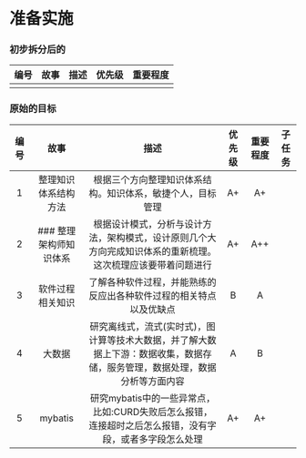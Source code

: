 <!--用于在Github上显示颜色 -->
<link rel="stylesheet" href="/styles/website.css">

# 准备实施

### 初步拆分后的

|编号|故事|描述|优先级|重要程度|
|:---:|:---:|:---:|:---:|:---:|
||||||

### 原始的目标

|编号|故事|描述|优先级|重要程度|子任务|
|:---:|:---:|:---:|:---:|:---:|:---:|
|1|整理知识体系结构方法|根据三个方向整理知识体系结构。知识体系，敏捷个人，目标管理|<lable class="a_plus">A+</lable>|<lable class="a_plus">A+</lable>||
|2|### 整理架构师知识体系|根据设计模式，分析与设计方法，架构模式，设计原则几个大方向完成知识体系的重新梳理。这次梳理应该要带着问题进行|<lable class="a_plus">A+</lable>|<lable class="a_plus_plus">A++</lable>||
|3|软件过程相关知识|了解各种软件过程，并能熟练的反应出各种软件过程的相关特点以及优缺点|<lable class="b">B</lable>|<lable class="a">A</lable>||
|4|大数据|研究离线式，流式(实时式)，图计算等技术大数据，并了解大数据上下游：数据收集，数据存储，服务管理，数据处理，数据分析等方面内容|<lable class="a">A</lable>|<lable class="b">B</lable>||
|5|mybatis|研究mybatis中的一些异常点，比如:CURD失败后怎么报错，连接超时之后怎么报错，没有字段，或者多字段怎么处理|<lable class="a_plus">A+</lable>|<lable class="a_plus">A+</lable>||



